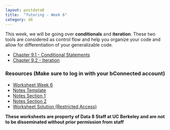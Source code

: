 ```yaml
---
layout: postdata8
title:  "Tutoring - Week 6"
category: d8
---
```


This week, we will be going over **conditionals** and **iteration**. These two tools are considered as control flow and help you organize your code and allow for differentiation of your generalizable code.

- [Chapter 9.1 - Conditional Statements](https://www.inferentialthinking.com/chapters/09/1/Conditional_Statements.html)
- [Chapter 9.2 - Iteration](https://www.inferentialthinking.com/chapters/09/2/Iteration.html)

### Resources (Make sure to log in with your bConnected account)

- [Worksheet Week 6](https://drive.google.com/file/d/1MLH2oL5v0uYZ9s1BW_RQxU0tQOxzUWww/view?usp=sharing)
- [Notes Template](/assets/docs/tutsec6.pdf)
- [Notes Section 1](/assets/docs/tutsec6-sec1.pdf)
- [Notes Section 2](/assets/docs/tutsec6-sec2.pdf)
- [Worksheet Solution (Restricted Access)](https://drive.google.com/file/d/1xfN00_WvRUr7XCrMs1qg05mU4sKJsWW3/view?usp=sharing)



**These worksheets are property of Data 8 Staff at UC Berkeley and are not to be disseminated without prior permission from staff**
